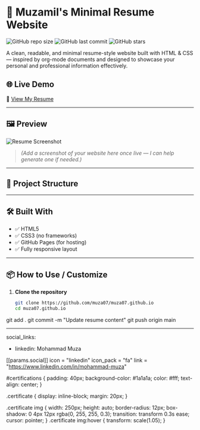 # 🧾 Muzamil's Minimal Resume Website

![GitHub repo size](https://img.shields.io/github/repo-size/muza07/muza07.github.io)
![GitHub last commit](https://img.shields.io/github/last-commit/muza07/muza07.github.io)
![GitHub stars](https://img.shields.io/github/stars/muza07/muza07.github.io?style=social)

A clean, readable, and minimal resume-style website built with HTML & CSS — inspired by org-mode documents and designed to showcase your personal and professional information effectively.

## 🌐 Live Demo

🔗 [View My Resume](https://muza07.github.io/)

---

## 🖼️ Preview

![Resume Screenshot](https://user-images.githubusercontent.com/your-screenshot-path/resume-preview.png)

> *(Add a screenshot of your website here once live — I can help generate one if needed.)*

---

## 📁 Project Structure


---

## 🛠️ Built With

- ✅ HTML5
- ✅ CSS3 (no frameworks)
- ✅ GitHub Pages (for hosting)
- ✅ Fully responsive layout

---

## 📦 How to Use / Customize

1. **Clone the repository**
   ```bash
   git clone https://github.com/muza07/muza07.github.io
   cd muza07.github.io
git add .
git commit -m "Update resume content"
git push origin main

---
social_links:
  - linkedin: Mohammad Muza

[[params.social]]
icon = "linkedin"
icon_pack = "fa"
link = "https://www.linkedin.com/in/mohammad-muza"

#certifications {
  padding: 40px;
  background-color: #1a1a1a;
  color: #fff;
  text-align: center;
}

.certificate {
  display: inline-block;
  margin: 20px;
}

.certificate img {
  width: 250px;
  height: auto;
  border-radius: 12px;
  box-shadow: 0 4px 12px rgba(0, 255, 255, 0.3);
  transition: transform 0.3s ease;
  cursor: pointer;
}
.certificate img:hover {
  transform: scale(1.05);
}


